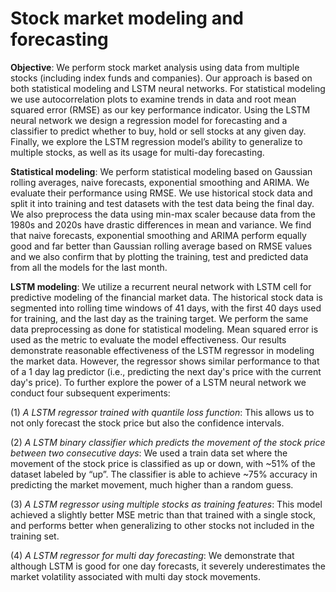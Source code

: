 # Stock market modeling and forecasting

**Objective**: We perform stock market analysis using data from multiple stocks (including index funds and companies). Our approach is based on both statistical modeling and LSTM neural networks. For statistical modeling we use autocorrelation plots to examine trends in data and  root mean squared error (RMSE) as our key performance indicator. Using the LSTM neural network we design a regression model for forecasting and a classifier to predict whether to buy, hold or sell stocks at any given day. Finally, we explore the LSTM regression model’s ability to generalize to multiple stocks, as well as its usage for multi-day forecasting.

**Statistical modeling**: We perform statistical modeling based on Gaussian rolling averages, naive forecasts, exponential smoothing and ARIMA. We evaluate their performance using RMSE. We use historical stock data and split it into training and test datasets with the test data being the final day. We also preprocess the data using min-max scaler because data from the 1980s and 2020s have drastic differences in mean and variance. We find that naive forecasts, exponential smoothing and ARIMA perform equally good and far better than Gaussian rolling average based on RMSE values and we also confirm that by plotting the training, test and predicted data from all the models for the last month. 

**LSTM modeling**: We utilize a recurrent neural network with LSTM cell for predictive modeling of the financial market data. The historical stock data is segmented into rolling time windows of 41 days, with the first 40 days used for training, and the last day as the training target. We perform the same data preprocessing as done for statistical modeling. Mean squared error is used as the metric to evaluate the model effectiveness. Our results demonstrate reasonable effectiveness of the LSTM regressor in modeling the market data. However, the regressor shows similar performance to that of a 1 day lag predictor (i.e., predicting the next day's price with the current day's price). To further explore the power of a LSTM neural network we conduct four subsequent experiments: 

(1) *A LSTM regressor trained with quantile loss function*: This allows us to not only forecast the stock price but also the confidence intervals. 

(2) *A LSTM binary classifier which predicts the movement of the stock price between two consecutive days*: We used a train data set where the movement of the stock price is classified as up or down, with ~51% of the dataset labeled by “up”. The classifier is able to achieve ~75% accuracy in predicting the market movement, much higher than a random guess. 

(3) *A LSTM regressor using multiple stocks as training features*: This model achieved a slightly better MSE metric than that trained with a single stock, and performs better when generalizing to other stocks not included in the training set. 

(4) *A LSTM regressor for multi day forecasting*: We demonstrate that although LSTM is good for one day forecasts, it severely underestimates the market volatility associated with multi day stock movements. 
